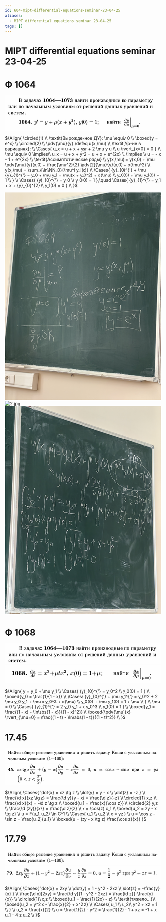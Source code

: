 ```yaml
---
id: 604-mipt-differential-equations-seminar-23-04-25
aliases:
  - MIPT differential equations seminar 23-04-25
tags: []
---
```


# MIPT differential equations seminar 23-04-25

# Ф 1064

![23-04-25_15-47-25_439.png](assets/imgs/23-04-25_15-47-25_439.png)

$\Align{
\circled{1} \\
\textit{Вырожденное ДУ}: \mu \equiv 0 \\
\boxed{y = e^x} \\
\circled{2} \\
\pdv{\mu}{y} \defeq u(x,\mu) \\
\textit{Ур-ие в вариациях}: \\
\Cases{
u_x = u + x + ysr + 2 \mu y u \\
u \rvert_{x=0} = 0
} \\
\mu \equiv 0 \implies\\
u_x = u + x + y^2 = u + x + e^{2x} \\
\implies \\
u = - x - 1 + e^{2x} \\
\textit{Ассимптотические ряды} \\
y(x,\mu) = y(x,0) + \mu \pdv{\mu}{y}(x,0) + \frac{\mu^2}{2} \pdv[2]{\mu}{y}(x,0) + o(\mu^2) \\
y(x,\mu) = \sum_{i\in\NN_0}{\mu^i y_i(x)} \\
\Cases{
{y}_{0}^{'} + \mu {y}_{1}^{'} = y_0 + \mu y_1 + \mu(x + y_0^2) + o(\mu) \\
y_0(0) + \mu y_1(0) = 1 \\
} \\
\Cases{
{y}_{0}^{'} = y_0 \\
y_0(0) = 1
},\quad
\Cases{
{y}_{1}^{'} = y_1 + x + {y}_{0}^{2} \\
y_1(0) = 0
} \\
}$

![1.jpg](assets/imgs/23-04-25_16-13-27_606_IMG_20250423_155710.jpg)
![2.jpg](assets/imgs/23-04-25_16-13-27_113_IMG_20250423_155714.jpg)
![3.jpg](assets/imgs/23-04-25_16-13-27_888_IMG_20250423_155718.jpg)

# Ф 1068

![23-04-25_16-02-43_759.png](assets/imgs/23-04-25_16-02-43_759.png)
![23-04-25_16-02-26_429.png](assets/imgs/23-04-25_16-02-26_429.png)

$\Align{
y = y_0 + \mu y_1 \\
\Cases{
{y}_{0}^{'} = y_0^2 \\
y_0(0) = 1
} \\
\boxed{y_0 = \frac{1}{1 - x}} \\
\Cases{
{y}_{0}^{'} + \mu y_1^{'} = y_0^2 + 2 \mu y_0 y_1 + \mu x y_0^3 + o(\mu) \\
y_0(0) + \mu y_1(0) = 1 + \mu \\
} \\
\mu = 0 \\
\Cases{
{y}_{1}^{'} = 2 y_0 y_1 + x y_0^3 \\
y_1(0) = 1
} \\
\boxed{y_1 = \frac{(1 - x) - \ln\abs{1 - x}}{(1 - x)^2}} \\
\boxed{\pdv{\mu}{x} \rvert_{\mu=0} = \frac{(1 - t) - \ln\abs{1 - t}}{(1 - t)^2}} \\
}$

# 17.45

![23-04-25_16-25-57_323.png](assets/imgs/23-04-25_16-25-57_323.png)
![23-04-25_16-25-40_189.png](assets/imgs/23-04-25_16-25-40_189.png)

$\Align{
\Cases{
\dot{x} = xz \tg z \\
\dot{y} = y - x \\
\dot{z} = -z
} \\
\frac{\d x}{xz \tg z} = \frac{\d y}{y - x} = \frac{\d z}{-z} \\
\circled{1} x,z \\
\frac{\d x}{x} = -\d z \tg z \\
\boxed{u_1 = \frac{x}{\cos z}} \\
\circled{2} y,z \\
\frac{\d (zy)}{xz} = \frac{\d z}{z} \\
x = \cos(z) c_1 \\
\boxed{u_2 = zy - x \tg z} \\
u = F(u_1, u_2) \in C^1 \\
\Cases{
u_1 \\
u_2 \\
x = yz
} \\
u = \cos z - \sin z = \frac{u_2}{u_1} \\
\boxed{u = (zy - x \tg z) \frac{\cos z}{x}}
}$

# 17.79

![23-04-25_16-25-57_323.png](assets/imgs/23-04-25_16-25-57_323.png)
![23-04-25_16-35-39_078.png](assets/imgs/23-04-25_16-35-39_078.png)

$\Align{
\Cases{
\dot{x} = 2xy \\
\dot{y} = 1 - y^2 - 2xz \\
\dot{z} = -\frac{y}{x}
} \\
\frac{\d x}{2xy} = \frac{\d y}{1 - y^2 - 2xz} = \frac{\d z}{-\frac{y}{x}} \\
\circled{1}\ x,z \\
\boxed{u_1 = \frac{1}{2x} - z} \\
\textit{тяжело...}\\
\boxed{u_2 = y^2 x - \frac{x}{2} + x^2 z} \\
\Cases{
u_1 \\
u_2\\
y^2 + xz = 1 \\
} \\
u_2 = \frac{x}{2} \\
u = \frac{1}{2} - y^2 = \frac{1}{2} - 1 + xz = -1 + x u_1 - 4 z u_2 \\
}$
